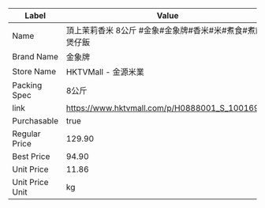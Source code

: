 | Label           | Value                                          |
| --------------- | ---------------------------------------------- |
| Name            | 頂上茉莉香米 8公斤 #金象#金象牌#香米#米#煮食#煮飯#煲仔飯              |
| Brand Name      | 金象牌                                            |
| Store Name      | HKTVMall - 金源米業                                |
| Packing Spec    | 8公斤                                            |
| link            | https://www.hktvmall.com/p/H0888001_S_10016911 |
| Purchasable     | true                                           |
| Regular Price   | 129.90                                         |
| Best Price      | 94.90                                          |
| Unit Price      | 11.86                                          |
| Unit Price Unit | kg                                             |
